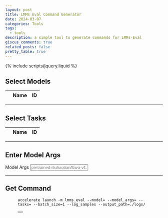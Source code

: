 ```yaml
---
layout: post
title: LMMs Eval Command Generator
date: 2024-03-07
categories: Tools
tags:
  - tools
description: a simple tool to generate commands for LMMs-Eval
giscus_comments: true
related_posts: false
pretty_table: true
---
```


{% include scripts/jquery.liquid %}

## Select Models

<table
  id="models"
  class="table align-middle mb-0 bg-white"
  data-toggle="table"
  data-height="460"
  data-search="true"
  data-click-to-select="true"
  data-url="{{ 'assets/json/2024-03-08-LMMs-Eval-Cmd/models.json' | relative_url }}">
  <thead>
    <tr>
      <th data-field="state" data-checkbox="true"></th>
      <th data-field="Name" data-sortable="true">Name</th>
      <th data-field="ID" data-sortable="true">ID</th>
    </tr>
  </thead>
</table>

---

## Select Tasks

<table
  id="tasks"
  data-search="true"
  data-toggle="table"
  class="table align-middle mb-0 bg-white"
  data-height="460"
  data-click-to-select="true"
  data-url="{{ 'assets/json/2024-03-08-LMMs-Eval-Cmd/tasks.json' | relative_url }}">
  <thead>
    <tr>
      <th data-field="state" data-checkbox="true"></th>
      <th data-field="Name" data-sortable="true">Name</th>
      <th data-field="ID" data-sortable="true">ID</th>
    </tr>
  </thead>
</table>

---

## Enter Model Args

<div class="input-group mb-3">
  <span class="input-group-text" id="basic-addon1">Model Args</span>
  <input type="text" class="form-control" placeholder="pretrained=liuhaotian/llava-v1.5-7b" aria-label="model_args" aria-describedby="basic-addon1">
</div>

---

## Get Command

<figure class="highlight"><div class="code-display-wrapper"><pre><code class="language-bash" data-lang="bash">accelerate launch <span class="nt">-m</span> lmms_eval <span class="nt">--model</span><span class="o">=</span><span id="selectedModels"></span> <span class="nt">--model_args</span><span class="o">=</span><span id="modelArgs"></span> <span class="nt">--tasks</span><span class="o">=</span><span id="selectedTasks"></span> <span class="nt">--batch_size</span><span class="o">=</span>1 <span class="nt">--log_samples</span> <span class="nt">--output_path</span><span class="o">=</span>./logs/</code></pre><button class="copy" type="button" aria-label="Copy code to clipboard"><i class="fa-solid fa-clipboard"></i></button></div></figure>

<script src="{{ 'assets/js/2024-03-08-LMMs-Eval-Cmd/script.js' | relative_url }}"></script>

